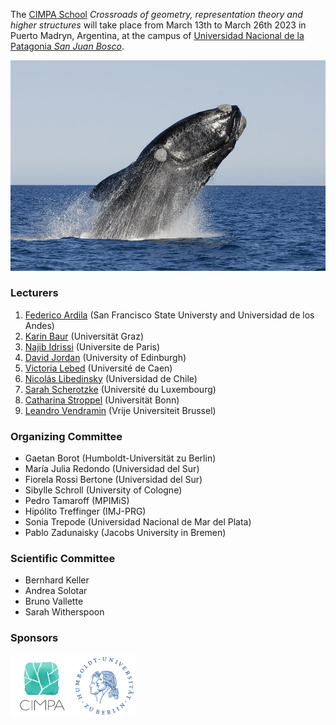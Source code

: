 The [CIMPA School](https://www.cimpa.info/en/node/9) _Crossroads of geometry, representation theory and higher structures_ will take place from March 13th to March 26th 2023 in Puerto Madryn, Argentina, at the campus of [Universidad Nacional de la Patagonia _San Juan Bosco_](http://www.unp.edu.ar). 

<img src="1a.jpg">

### Lecturers

1. [Federico Ardila](http://math.sfsu.edu/federico/) (San Francisco State Universty and Universidad de los Andes)
2. [Karin Baur](https://imsc.uni-graz.at/baur/) (Universität Graz)
3. [Najib Idrissi](https://idrissi.eu) (Universite de Paris)
4. [David Jordan](https://www.maths.ed.ac.uk/~djordan/) (University of Edinburgh)
5. [Victoria Lebed](https://www.maths.tcd.ie/~lebed/) (Université de Caen)
6. [Nicolás Libedinsky](https://nicolaslibedinsky.cl) (Universidad de Chile)
7. [Sarah Scherotzke](https://wwwde.uni.lu/research/fstm/dmath/people/sarah_scherotzke) (Université du Luxembourg)
8. [Catharina Stroppel](https://www.math.uni-bonn.de/ag/stroppel/) (Universität Bonn)
9. [Leandro Vendramin](https://vendramin.github.io) (Vrije Universiteit Brussel)

### Organizing Committee

- Gaetan Borot (Humboldt-Universität zu Berlin)
- María Julia Redondo (Universidad del Sur)
- Fiorela Rossi Bertone (Universidad del Sur)
- Sibylle Schroll (University of Cologne)
- Pedro Tamaroff (MPIMiS)
- Hipólito Treffinger (IMJ-PRG)
- Sonia Trepode (Universidad Nacional de Mar del Plata)
- Pablo Zadunaisky (Jacobs University in Bremen)

### Scientific Committee

- Bernhard Keller 
- Andrea Solotar
- Bruno Vallette
- Sarah Witherspoon

### Sponsors
<img src="CIMPA-logo.png" width="100" height="100"><img src="HU-logo.png" width="100" height="100">
